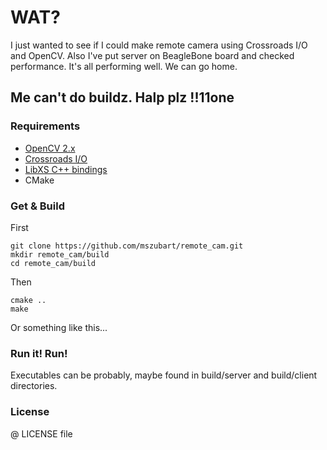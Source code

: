 WAT?
====
I just wanted to see if I could make remote camera using Crossroads I/O and OpenCV.
Also I've put server on BeagleBone board and checked performance.
It's all performing well. We can go home.

Me can't do buildz. Halp plz !!11one
------------------------------------

### Requirements

* [OpenCV 2.x](http://opencv.willowgarage.com/wiki/)
* [Crossroads I/O](https://github.com/250bpm/libxs)
* [LibXS C++ bindings](https://github.com/250bpm/cppxs)
* CMake

### Get & Build

First    

    git clone https://github.com/mszubart/remote_cam.git
    mkdir remote_cam/build
    cd remote_cam/build
    
Then

    cmake ..
    make

Or something like this...

### Run it! Run!
Executables can be probably, maybe found in build/server and build/client directories.

### License
@ LICENSE file
